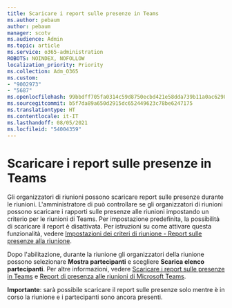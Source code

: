 ```yaml
---
title: Scaricare i report sulle presenze in Teams
ms.author: pebaum
author: pebaum
manager: scotv
ms.audience: Admin
ms.topic: article
ms.service: o365-administration
ROBOTS: NOINDEX, NOFOLLOW
localization_priority: Priority
ms.collection: Adm_O365
ms.custom:
- "9002973"
- "5687"
ms.openlocfilehash: 99bbdff705fa0314c59d8750ecbd421e58dda739b11a0ac6298e15aa03fd8e47
ms.sourcegitcommit: b5f7da89a650d2915dc652449623c78be6247175
ms.translationtype: HT
ms.contentlocale: it-IT
ms.lasthandoff: 08/05/2021
ms.locfileid: "54004359"
---
```

# <a name="download-attendance-reports-in-teams"></a>Scaricare i report sulle presenze in Teams

Gli organizzatori di riunioni possono scaricare report sulle presenze durante le riunioni. L'amministratore di può controllare se gli organizzatori di riunioni possono scaricare i rapporti sulle presenze alle riunioni impostando un criterio per le riunioni di Teams. Per impostazione predefinita, la possibilità di scaricare il report è disattivata. Per istruzioni su come attivare questa funzionalità, vedere [Impostazioni dei criteri di riunione - Report sulle presenze alla riunione](https://docs.microsoft.com/microsoftteams/meeting-policies-in-teams#meeting-policy-settings---meeting-attendance-report).

Dopo l'abilitazione, durante la riunione gli organizzatori della riunione possono selezionare **Mostra partecipanti** e scegliere **Scarica elenco partecipanti**. Per altre informazioni, vedere [Scaricare i report sulle presenze in Teams](https://support.office.com/article/download-attendance-reports-in-teams-ae7cf170-530c-47d3-84c1-3aedac74d310) e [Report di presenza alle riunioni di Microsoft Teams](https://docs.microsoft.com/microsoftteams/teams-analytics-and-reports/meeting-attendance-report).

**Importante**: sarà possibile scaricare il report sulle presenze solo mentre è in corso la riunione e i partecipanti sono ancora presenti.
